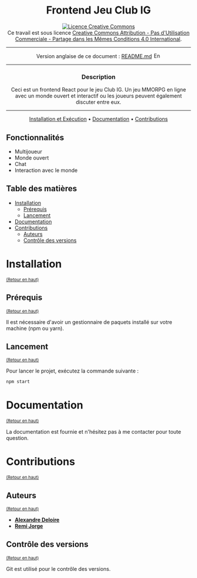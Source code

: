 <div align="center">

# Frontend Jeu Club IG

<a rel="license" href="http://creativecommons.org/licenses/by-nc-sa/4.0/"><img alt="Licence Creative Commons" style="border-width:0" src="https://i.creativecommons.org/l/by-nc-sa/4.0/88x31.png" /></a><br />Ce travail est sous licence <a rel="license" href="http://creativecommons.org/licenses/by-nc-sa/4.0/">Creative Commons Attribution - Pas d'Utilisation Commerciale - Partage dans les Mêmes Conditions 4.0 International</a>.

---

Version anglaise de ce document : [README.md](README.md)
<a href="README.md"><img src="https://upload.wikimedia.org/wikipedia/commons/thumb/8/83/Flag_of_the_United_Kingdom_%283-5%29.svg/1280px-Flag_of_the_United_Kingdom_%283-5%29.svg.png" width="20" height="15" alt="English version"></a>

---

### **Description**

Ceci est un frontend React pour le jeu Club IG. Un jeu MMORPG en ligne avec un monde ouvert et interactif ou les joueurs peuvent également discuter entre eux.

---

[Installation et Exécution](#installation) •
[Documentation](#documentation) •
[Contributions](#contributions)

</div>


## Fonctionnalités

- Multijoueur
- Monde ouvert
- Chat
- Interaction avec le monde

## Table des matières

- [Installation](#installation)
  - [Prérequis](#prérequis)
  - [Lancement](#lancement)
- [Documentation](#documentation)
- [Contributions](#contributions)
  - [Auteurs](#auteurs)
  - [Contrôle des versions](#contrôle-des-versions)

# Installation
<sup>[(Retour en haut)](#table-des-matières)</sup>

## Prérequis
<sup>[(Retour en haut)](#table-des-matières)</sup>

Il est nécessaire d'avoir un gestionnaire de paquets installé sur votre machine (npm ou yarn).

## Lancement
<sup>[(Retour en haut)](#table-des-matières)</sup>

Pour lancer le projet, exécutez la commande suivante :

```bash
npm start
```

# Documentation
<sup>[(Retour en haut)](#table-des-matières)</sup>

La documentation est fournie et n'hésitez pas à me contacter pour toute question.

# Contributions
<sup>[(Retour en haut)](#table-des-matières)</sup>

## Auteurs
<sup>[(Retour en haut)](#table-des-matières)</sup>

- [**Alexandre Deloire**](https://github.com/alexdeloire)
- [**Remi Jorge**](https://github.com/RemiJorge)

## Contrôle des versions
<sup>[(Retour en haut)](#table-des-matières)</sup>

Git est utilisé pour le contrôle des versions.
